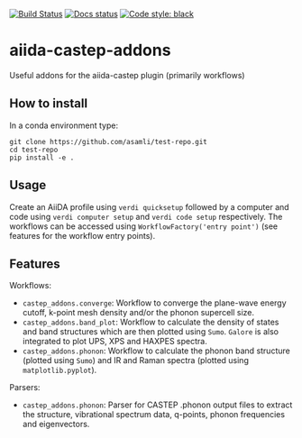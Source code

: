 [![Build Status](https://github.com/asamli/aiida-castep-addons/workflows/ci/badge.svg?branch=master)](https://github.com/asamli/aiida-castep-addons/actions)
[![Docs status](https://readthedocs.org/projects/aiida-castep-addons/badge)](http://aiida-castep-addons.readthedocs.io/)
[![Code style: black](https://img.shields.io/badge/code%20style-black-000000.svg)](https://github.com/psf/black)

# aiida-castep-addons

Useful addons for the aiida-castep plugin (primarily workflows)

How to install
-------------
In a conda environment type:
```
git clone https://github.com/asamli/test-repo.git
cd test-repo
pip install -e .
```

Usage
-----
Create an AiiDA profile using `verdi quicksetup` followed by a computer and code using `verdi computer setup` and `verdi code setup` respectively.
The workflows can be accessed using `WorkflowFactory('entry point')` (see features for the workflow entry points).

Features
--------
Workflows:
* `castep_addons.converge`: Workflow to converge the plane-wave energy cutoff, k-point mesh density and/or the phonon supercell size.
* `castep_addons.band_plot`: Workflow to calculate the density of states and band structures which are then plotted using `Sumo`. `Galore` is also integrated to plot UPS, XPS and HAXPES spectra.
* `castep_addons.phonon`: Workflow to calculate the phonon band structure (plotted using `Sumo`) and IR and Raman spectra (plotted using `matplotlib.pyplot`).

Parsers:
* `castep_addons.phonon`: Parser for CASTEP .phonon output files to extract the structure, vibrational spectrum data, q-points, phonon frequencies and eigenvectors.
